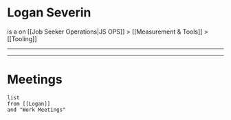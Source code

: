 # Logan Severin
is a 
on [[Job Seeker Operations|JS OPS]] > [[Measurement & Tools]] > [[Tooling]]

---


---
# Meetings
```dataview
list
from [[Logan]]
and "Work Meetings"
```
